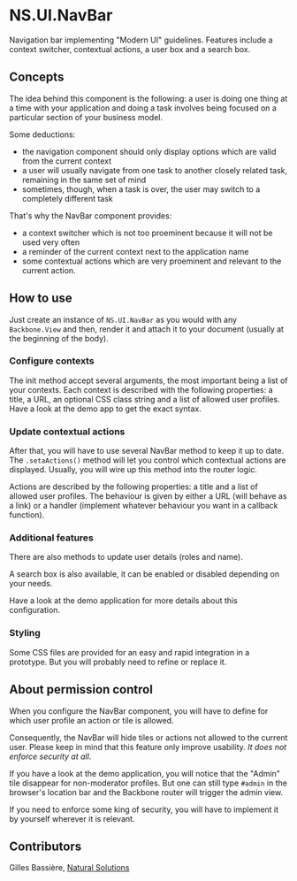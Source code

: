 NS.UI.NavBar
============

Navigation bar implementing "Modern UI" guidelines. Features include a context
switcher, contextual actions, a user box and a search box.

## Concepts ##

The idea behind this component is the following: a user is doing one thing at a
time with your application and doing a task involves being focused on a
particular section of your business model.

Some deductions:
- the navigation component should only display options which are valid from the
current context
- a user will usually navigate from one task to another closely related task,
remaining in the same set of mind
- sometimes, though, when a task is over, the user may switch to a completely
different task

That's why the NavBar component provides:
- a context switcher which is not too proeminent because it will not be used
very often
- a reminder of the current context next to the application name
- some contextual actions which are very proeminent and relevant to the current
action.

## How to use ##

Just create an instance of `NS.UI.NavBar` as you would with any `Backbone.View`
and then, render it and attach it to your document (usually at the beginning of
the body).

### Configure contexts ###

The init method accept several arguments, the most important being a list of
your contexts. Each context is described with the following properties: a title,
a URL, an optional CSS class string and a list of allowed user profiles. Have
a look at the demo app to get the exact syntax.

### Update contextual actions ###

After that, you will have to use several NavBar method to keep it up to date.
The `.setaActions()` method will let you control which contextual actions are
displayed. Usually, you will wire up this method into the router logic.

Actions are described by the following properties: a title and a list of allowed
user profiles. The behaviour is given by either a URL (will behave as a link) or
a handler (implement whatever behaviour you want in a callback function).

### Additional features ###

There are also methods to update user details (roles and name).

A search box is also available, it can be enabled or disabled depending on your
needs.

Have a look at the demo application for more details about this configuration.

### Styling ###

Some CSS files are provided for an easy and rapid integration in a prototype.
But you will probably need to refine or replace it.

## About permission control ##

When you configure the NavBar component, you will have to define for which user
profile an action or tile is allowed.

Consequently, the NavBar will hide tiles or actions not allowed to the current
user. Please keep in mind that this feature only improve usability. *It does not
enforce security at all*.

If you have a look at the demo application, you will notice that the "Admin"
tile disappear for non-moderator profiles. But one can still type `#admin` in
the browser's location bar and the Backbone router will trigger the admin view.

If you need to enforce some king of security, you will have to implement it by
yourself wherever it is relevant.

## Contributors ##

Gilles Bassière, [Natural Solutions](http://natural-solutions.eu/)
